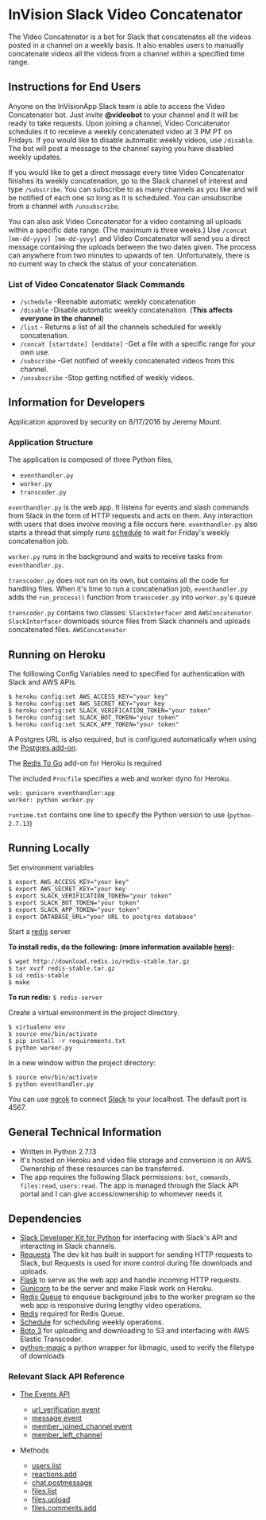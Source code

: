 # InVision Slack Video Concatenator

The Video Concatenator is a bot for Slack that concatenates all the videos posted in a channel on a weekly basis. It also enables users to manually concatenate videos all the videos from a channel within a specified time range.

## Instructions for End Users
Anyone on the InVisionApp Slack team is able to access the Video Concatenator bot. Just invite __@videobot__ to your channel and it will be ready to take requests. Upon joining a channel, Video Concatenator schedules it to receieve a weekly concatenated video at 3 PM PT on Fridays. If you would like to disable automatic weekly videos, use `/disable`. The bot will post a message to the channel saying you have disabled weekly updates.

If you would like to get a direct message every time Video Concatenator finishes its weekly concatenation, go to the Slack channel of interest and type `/subscribe`. You can subscribe to as many channels as you like and will be notified of each one so long as it is scheduled. You can unsubscribe from a channel with `/unsubscribe`.

You can also ask Video Concatenator for a video containing all uploads within a specific date range. (The maximum is three weeks.) Use `/concat [mm-dd-yyyy] [mm-dd-yyyy]` and Video Concatenator will send you a direct message containing the uploads between the two dates given. The process can anywhere from two minutes to upwards of ten. Unfortunately, there is no current way to check the status of your concatenation.
### List of Video Concatenator Slack Commands
* `/schedule` -Reenable automatic weekly concatenation
* `/disable` -Disable automatic weekly concatenation. (**This affects everyone in the channel**)
* `/list` - Returns a list of all the channels scheduled for weekly concatenation.
* `/concat [startdate] [enddate]` -Get a file with a specific range for your own use.
* `/subscribe` -Get notified of weekly concatenated videos from this channel.
* `/unsubscribe` -Stop getting notified of weekly videos.

## Information for Developers

Application approved by security on 8/17/2016 by Jeremy Mount.

### Application Structure
The application is composed of three Python files,
* `eventhandler.py`
* `worker.py`
* `transcoder.py`

`eventhandler.py` is the web app. It listens for events and slash commands from Slack in the form of HTTP requests and acts on them. Any interaction with users that does involve moving a file occurs here. `eventhandler.py` also starts a thread that simply runs [schedule](https://schedule.readthedocs.io/en/stable/) to wait for Friday's weekly concatenation job.

`worker.py` runs in the background and waits to receive tasks from `eventhandler.py`.

`transcoder.py` does not run on its own, but contains all the code for handling files. When it's time to run a concatenation job, `eventhandler.py` adds the `run_process()` function from `transcoder.py` into `worker.py`'s queue

`transcoder.py` contains two classes: `SlackInterfacer` and `AWSConcatenator`. `SlackInterfacer` downloads source files from Slack channels and uploads concatenated files. `AWSConcatenator` 

## Running on Heroku
The folllowing Config Variables need to specified for authentication with Slack and AWS APIs.
```
$ heroku config:set AWS_ACCESS_KEY="your key"
$ heroku config:set AWS_SECRET_KEY="your key
$ heroku config:set SLACK_VERIFICATION_TOKEN="your token"
$ heroku config:set SLACK_BOT_TOKEN="your token"
$ heroku config:set SLACK_APP_TOKEN="your token"
```
A Postgres URL is also required, but is configured automatically when using the [Postgres add-on](https://www.heroku.com/postgres).

The [Redis To Go](https://elements.heroku.com/addons/redistogo) add-on for Heroku is required

The included `Procfile` specifies a web and worker dyno for Heroku.
```
web: gunicorn eventhandler:app
worker: python worker.py
```
`runtime.txt` contains one line to specify the Python version to use (`python-2.7.13`)
## Running Locally
Set environment variables
```
$ export AWS_ACCESS_KEY="your key"
$ export AWS_SECRET_KEY="your key
$ export SLACK_VERIFICATION_TOKEN="your token"
$ export SLACK_BOT_TOKEN="your token"
$ export SLACK_APP_TOKEN="your token"
$ export DATABASE_URL="your URL to postgres database"
```
Start a [redis](https://redis.io/topics/quickstart) server

__To install redis, do the following: (more information available [here](https://redis.io/topics/quickstart)):__
```
$ wget http://download.redis.io/redis-stable.tar.gz
$ tar xvzf redis-stable.tar.gz
$ cd redis-stable
$ make
```
__To run redis:__ `$ redis-server`

Create a virtual environment in the project directory.
```
$ virtualenv env
$ source env/bin/activate
$ pip install -r requirements.txt
$ python worker.py
```
In a new window within the project directory:
```
$ source env/bin/activate
$ python eventhandler.py
```
You can use [ngrok](https://ngrok.com/) to connect [Slack](https://api.slack.com/) to your localhost. The default port is 4567.

## General Technical Information
* Written in Python 2.7.13
* It's hosted on Heroku and video file storage and conversion is on AWS. Ownership of these resources can be transferred.
* The app requires the following Slack permissions: `bot`, `commands`, `files:read`, `users:read`. The app is managed through the Slack API portal and I can give access/ownership to whomever needs it.

## Dependencies
* [Slack Developer Kit for Python](https://github.com/slackapi/python-slackclient) for interfacing with Slack's API and interacting in Slack channels.
* [Requests](http://docs.python-requests.org/en/master/) The dev kit has built in support for sending HTTP requests to Slack, but Requests is used for more control during file downloads and uploads.
* [Flask](http://flask.pocoo.org/) to serve as the web app and handle incoming HTTP requests.
* [Gunicorn](http://gunicorn.org/) to be the server and make Flask work on Heroku.
* [Redis Queue](http://python-rq.org/) to enqueue background jobs to the worker program so the web app is responsive during lengthy video operations.
* [Redis](https://redis.io/) required for Redis Queue.
* [Schedule](https://schedule.readthedocs.io/en/stable/) for scheduling weekly operations.
* [Boto 3](https://github.com/boto/boto3-sample) for uploading and downloading to S3 and interfacing with AWS Elastic Transcoder.
* [python-magic](https://github.com/ahupp/python-magic) a python wrapper for libmagic, used to verify the filetype of downloads

### Relevant Slack API Reference

* [The Events API](https://api.slack.com/events-api)
	* [url_verification event](https://api.slack.com/events/url_verification)
	* [message event](https://api.slack.com/events/message)
	* [member_joined_channel event](https://api.slack.com/events/member_joined_channel)
	* [member_left_channel](https://api.slack.com/events/member_left_channel)

* Methods
  * [users.list](https://api.slack.com/methods/users.list)
  * [reactions.add](https://api.slack.com/methods/reactions.add)
  * [chat.postmessage](https://api.slack.com/methods/chat.postMessage)
  * [files.list](https://api.slack.com/methods/files.list)
  * [files.upload](https://api.slack.com/methods/files.upload)
  * [files.comments.add](https://api.slack.com/methods/files.comments.add)